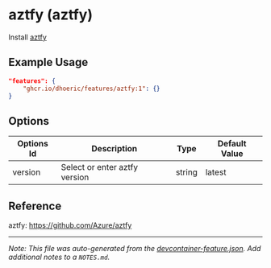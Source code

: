 
# aztfy (aztfy)

Install [aztfy](https://github.com/Azure/aztfy)

## Example Usage

```json
"features": {
    "ghcr.io/dhoeric/features/aztfy:1": {}
}
```

## Options

| Options Id | Description | Type | Default Value |
|-----|-----|-----|-----|
| version | Select or enter aztfy version | string | latest |

## Reference

aztfy: https://github.com/Azure/aztfy

---

_Note: This file was auto-generated from the [devcontainer-feature.json](https://github.com/dhoeric/features/blob/main/src/aztfy/devcontainer-feature.json).  Add additional notes to a `NOTES.md`._
